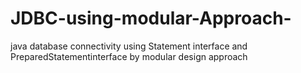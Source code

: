 # JDBC-using-modular-Approach-
java database connectivity using Statement interface and PreparedStatementinterface  by modular design approach
